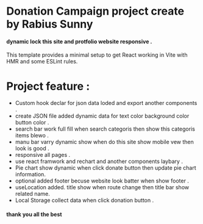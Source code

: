 # Donation Campaign project create by Rabius Sunny
#### dynamic lock this site and protfolio website responsive .


This template provides a minimal setup to get React working in Vite with HMR and some ESLint rules.


# Project feature :
- Custom hook declar for json data loded and export another components .
- create JSON file added dynamic data for text color background color button color .
- search bar work full fill when search categoris then show this categoris items blewo .
- manu bar varry dynamic show when do this site show mobile vew then look is good .
- responsive all pages  .
- use react framwork and rechart and another components laybary .
- Pie chart show dynamic when click donate button then update pie chart information.
- optional added footer becuse website look batter when show footer .
- useLocation added. title show when route change then title bar show related name.
- Local Storage collect data when click donation button .



#### thank you all the best


